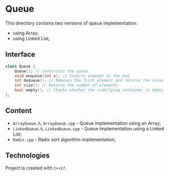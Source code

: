 # Queue
This directory contains two versions of queue implementation:
* using Array;
* using Linked List;

## Interface
```cpp
class Queue {
    Queue(); // Constructs the queue
    void enqueue(int x); // Inserts element at the end
    int dequeue(); // Removes the first element and returns the value
    int size(); // Returns the number of elements
    bool empty(); // Checks whether the underlying container is empty
};
```

## Content
* ```ArrayQueue.h```,  ```ArrayQueue.cpp``` - Queue Implementation using an Array;
* ```LinkedQueue.h```, ```LinkedQueue.cpp``` - Queue Implementation using a Linked List;
* ```Radix.cpp``` - Radix sort algorithm implementation;

## Technologies
Project is created with ```C++17```.
